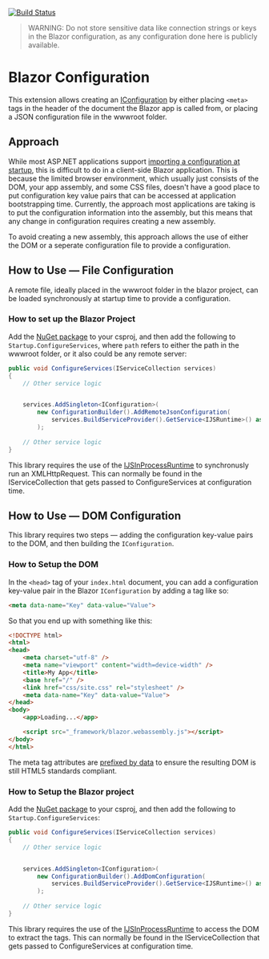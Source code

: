 ﻿[![Build Status](https://dev.azure.com/fariarto/Fario.Extensions.Configuration/_apis/build/status/BrannenGH.BlazorDomConfiguration?branchName=master)](https://dev.azure.com/fariarto/Fario.Extensions.Configuration/_build/latest?definitionId=1&branchName=master)

> WARNING: Do not store sensitive data like connection strings or keys in the Blazor configuration, as any configuration done here is publicly available.

# Blazor Configuration

This extension allows creating an [IConfiguration](https://docs.microsoft.com/en-us/dotnet/api/microsoft.extensions.configuration.iconfiguration) by either placing `<meta>` tags in the header of the document the Blazor app is called from, or placing a JSON configuration file in the wwwroot folder.

## Approach

While most ASP.NET applications support [importing a configuration at startup](https://docs.microsoft.com/en-us/aspnet/core/fundamentals/configuration/), this is difficult to do in a client-side Blazor application. This is because the limited browser environment, which usually just consists of the DOM, your app assembly, and some CSS files, doesn't have a good place to put configuration key value pairs that can be accessed at application bootstrapping time. Currently, the approach most applications are taking is to put the configuration information into the assembly, but this means that any change in configuration requires creating a new assembly.

To avoid creating a new assembly, this approach allows the use of either the DOM or a seperate configuration file to provide a configuration. 

## How to Use — File Configuration

A remote file, ideally placed in the wwwroot folder in the blazor project, can be loaded synchronously at startup time to provide a configuration.

### How to set up the Blazor Project

Add the [NuGet package](https://www.nuget.org/packages/Fario.Extensions.Configuration) to your csproj, and then add the following to `Startup.ConfigureServices`, where `path` refers to either the path in the wwwroot folder, or it also could be any remote server:

```C#
public void ConfigureServices(IServiceCollection services)
{
	// Other service logic


	services.AddSingleton<IConfiguration>(
		new ConfigurationBuilder().AddRemoteJsonConfiguration(
			services.BuildServiceProvider().GetService<IJSRuntime>() as IJSInProcessRuntime ?? throw new Exception("No in process runtime could be found!"), path).Build()
		);
		
	// Other service logic
}
```

This library requires the use of the [IJSInProcessRuntime](https://docs.microsoft.com/en-us/dotnet/api/microsoft.jsinterop.ijsinprocessruntime) to synchronusly run an XMLHttpRequest. This can normally be found in the IServiceCollection that gets passed to ConfigureServices at configuration time.

## How to Use — DOM Configuration

This library requires two steps — adding the configuration key-value pairs to the DOM, and then building the `IConfiguration`.

### How to Setup the DOM

In the `<head>` tag of your `index.html` document, you can add a configuration key-value pair in the Blazor `IConfiguration` by adding a tag like so:
```HTML
<meta data-name="Key" data-value="Value">
```

So that you end up with something like this:

```HTML
<!DOCTYPE html>
<html>
<head>
    <meta charset="utf-8" />
    <meta name="viewport" content="width=device-width" />
    <title>My App</title>
    <base href="/" />
    <link href="css/site.css" rel="stylesheet" />
    <meta data-name="Key" data-value="Value">
</head>
<body>
    <app>Loading...</app>

    <script src="_framework/blazor.webassembly.js"></script>
</body>
</html>
```

The meta tag attributes are [prefixed by data](https://developer.mozilla.org/en-US/docs/Web/HTML/Global_attributes/data-*) to ensure the resulting DOM is still HTML5 standards compliant.

### How to Setup the Blazor project

Add the [NuGet package](https://www.nuget.org/packages/Fario.Extensions.Configuration) to your csproj, and then add the following to `Startup.ConfigureServices`:

```C#
public void ConfigureServices(IServiceCollection services)
{
	// Other service logic


	services.AddSingleton<IConfiguration>(
		new ConfigurationBuilder().AddDomConfiguration(
			services.BuildServiceProvider().GetService<IJSRuntime>() as IJSInProcessRuntime ?? throw new Exception("No in process runtime could be found!")).Build()
		);
		
	// Other service logic
}
```

This library requires the use of the [IJSInProcessRuntime](https://docs.microsoft.com/en-us/dotnet/api/microsoft.jsinterop.ijsinprocessruntime) to access the DOM to extract the <meta> tags. This can normally be found in the IServiceCollection that gets passed to ConfigureServices at configuration time.
